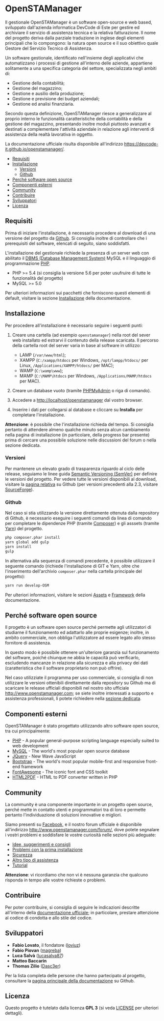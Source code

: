 # OpenSTAManager

Il gestionale OpenSTAManager è un software open-source e web based, sviluppato dall'azienda informatica DevCode di Este per gestire ed archiviare il servizio di assistenza tecnica e la relativa fatturazione.
Il nome del progetto deriva dalla parziale traduzione in inglese degli elementi principali che lo compongono: la natura open source e il suo obiettivo quale Gestore del Servizio Tecnico di Assistenza.

Un software gestionale, identificato nell'insieme degli applicativi che automatizzano i processi di gestione all'interno delle aziende, appartiene solitamente a una specifica categoria del settore, specializzata negli ambiti di:

- Gestione della contabilità;
- Gestione del magazzino;
- Gestione e ausilio della produzione;
- Gestione e previsione dei budget aziendali;
- Gestione ed analisi finanziaria.

Secondo questa definizione, OpenSTAManager riesce a generalizzare al proprio interno le funzionalità caratteristiche della contabilità e della gestione del magazzino, presentando inoltre moduli piuttosto avanzati e destinati a complementare l'attività aziendale in relazione agli interventi di assistenza della realtà lavorativa in oggetto.

La documentazione ufficiale risulta disponibile all'indirizzo <https://devcode-it.github.io/openstamanager/>.

<!-- TOC depthFrom:2 depthTo:6 orderedList:false updateOnSave:true withLinks:true -->

- [Requisiti](#requisiti)
- [Installazione](#installazione)
    - [Versioni](#versioni)
    - [Github](#github)
- [Perché software open source](#perché-software-open-source)
- [Componenti esterni](#componenti-esterni)
- [Community](#community)
- [Contribuire](#contribuire)
- [Sviluppatori](#sviluppatori)
- [Licenza](#licenza)

<!-- /TOC -->

## Requisiti

Prima di iniziare l'installazione, è necessario procedere al download di una versione del progetto da [Github](https://github.com/devcode-it/openstamanager). Si consiglia inoltre di controllare che i prerequisiti del software, elencati di seguito, siano soddisfatti.

L'installazione del gestionale richiede la presenza di un server web con abilitato il [DBMS (Database Management System)](https://it.wikipedia.org/wiki/Database_management_system) MySQL e il linguaggio di programmazione [PHP](http://php.net/).

- PHP >= 5.4 (si consiglia la versione 5.6 per poter usufruire di tutte le funzionalità del progetto)
- MySQL >= 5.0

Per ulteriori informazioni sui pacchetti che forniscono questi elementi di default, visitare la sezione [Installazione](https://devcode-it.github.io/openstamanager/installazione.html) della documentazione.

## Installazione

Per procedere all'installazione è necessario seguire i seguenti punti:

1. Creare una cartella (ad esempio `openstamanager`) nella root del sever web installato ed estrarvi il contenuto della release scaricata. Il percorso della cartella root del server varia in base al software in utilizzo:

   - LAMP (`/var/www/html`);
   - XAMPP (`C:/xampp/htdocs` per Windows, `/opt/lampp/htdocs/` per Linux, `/Applications/XAMPP/htdocs/` per MAC);
   - WAMP (`C:\wamp\www`);
   - MAMP (`C:\MAMP\htdocs` per Windows, `/Applications/MAMP/htdocs` per MAC).

2. Creare un database vuoto (tramite [PHPMyAdmin](http://localhost/phpmyadmin/) o riga di comando).
3. Accedere a <http://localhost/openstamanager> dal vostro browser.
4. Inserire i dati per collegarsi al database e cliccare su **Installa** per completare l'installazione.

**Attenzione**: è possibile che l'installazione richieda del tempo. Si consiglia pertanto di attendere almeno qualche minuto senza alcun cambiamento nella pagina di installazione (in particolare, della progress bar presente) prima di cercare una possibile soluzione nelle discussioni del forum o nella sezione dedicata.

### Versioni

Per mantenere un elevato grado di trasparenza riguardo al ciclo delle release, seguiamo le linee guida [Semantic Versioning (SemVer)](http://semver.org/) per definire le versioni del progetto. Per vedere tutte le versioni disponibili al download, visitare la [pagina relativa](https://github.com/devcode-it/openstamanager/releases) su Github (per versioni precedenti alla 2.3, visitare [SourceForge](https://sourceforge.net/projects/openstamanager/files/)).

### Github

Nel caso si stia utilizzando la versione direttamente ottenuta dalla repository di Github, è necessario eseguire i seguenti comandi da linea di comando per completare le dipendenze PHP (tramite [Composer](https://getcomposer.org/)) e gli asssets (tramite [Yarn](https://yarnpkg.com/)) del progetto.

```bash
php composer.phar install
yarn global add gulp
yarn install
gulp
```

In alternativa alla sequenza di comandi precedente, è possibile utilizzare il seguente comando (richiede l'installazione di GIT e Yarn, oltre che l'inserimento dell'archivio `composer.phar` nella cartella principale del progetto):

```bash
yarn run develop-OSM
```

Per ulteriori informazioni, visitare le sezioni [Assets](https://devcode-it.github.io/openstamanager/assets.html) e [Framework](https://devcode-it.github.io/openstamanager/framework.html) della documentazione.

## Perché software open source

Il progetto è un software open source perché permette agli utilizzatori di studiarne il funzionamento ed adattarlo alle proprie esigenze; inoltre, in ambito commerciale, non obbliga l'utilizzatore ad essere legato allo stesso fornitore di assistenza.

In questo modo è possibile ottenere un'ulteriore garanzia sul funzionamento del software, poiché chiunque ne abbia le capacità può verificarlo, escludendo mancanze in relazione alla sicurezza e alla privacy dei dati (caratteristica che il software proprietario non può offrire).

Nel caso utilizziate il programma per uso commerciale, si consiglia di non utilizzare le versioni ottenibili direttamente dalla repository su Github ma di scaricare le release ufficiali disponibili nel nostro sito ufficiale <http://www.openstamanager.com>; se siete inoltre interessati a supporto e assistenza professionali, li potete richiedere nella [sezione dedicata](http://www.openstamanager.com/per-le-aziende/).

## Componenti esterni

OpenSTAManager è stato progettato utilizzando altro software open source, tra cui principalmente:

- [PHP](https://secure.php.net/) - A popular general-purpose scripting language especially suited to web development
- [MySQL](https://www.mysql.com/) - The world's most popular open source database
- [JQuery](https://jquery.com/) - New Wave JavaScript
- [Bootstrap](http://getbootstrap.com/) - The world's most popular mobile-first and responsive front-end framework
- [FontAwesome](http://fontawesome.io/) - The iconic font and CSS toolkit
- [HTML2PDF](http://html2pdf.fr/en/default) - HTML to PDF converter written in PHP

## Community

La community è una componente importante in un progetto open source, perché mette in contatto utenti e programmatori tra di loro e permette pertanto l'individuazione di soluzioni innovative e migliori.

Siamo presenti su [Facebook](https://www.facebook.com/openstamanager), e il nostro forum ufficiale è disponibile all'indirizzo <http://www.openstamanager.com/forum/>, dove potete segnalare i vostri problemi e soddisfare le vostre curiosità nelle sezioni più adeguate:

- [Idee, suggerimenti e consigli](http://www.openstamanager.com/forum/viewforum.php?f=1)
- [Problemi con la prima installazione](http://www.openstamanager.com/forum/viewforum.php?f=2)
- [Sicurezza](http://www.openstamanager.com/forum/viewforum.php?f=3)
- [Altro tipo di assistenza](http://www.openstamanager.com/forum/viewforum.php?f=4)
- [Tutorial](http://www.openstamanager.com/forum/viewforum.php?f=5)

**Attenzione**: vi ricordiamo che non vi è nessuna garanzia che qualcuno risponda in tempo alle vostre richieste o problemi.

## Contribuire

Per poter contribuire, si consiglia di seguire le indicazioni descritte all'interno della [documentazione ufficiale](https://devcode-it.github.io/openstamanager/contribuire.html); in particolare, prestare attenzione al codice di condotta e allo stile del codice.

## Sviluppatori

- **Fabio Lovato**, il fondatore ([loviuz](https://github.com/loviuz))
- **Fabio Piovan** ([magreba](https://sourceforge.net/u/magreba/profile/))
- **Luca Salvà** ([lucasalva87](https://github.com/lucasalva87))
- **Matteo Baccarin**
- **Thomas Zilio** ([Dasc3er](https://github.com/Dasc3er))

Per la lista completa delle persone che hanno partecipato al progetto, consultare la [pagina principale della documentazione](https://devcode-it.github.io/openstamanager/index.html) su Github.

## Licenza

Questo progetto è tutelato dalla licenza **GPL 3** (si veda [LICENSE](https://github.com/devcode-it/openstamanager/blob/master/LICENSE) per ulteriori dettagli).
